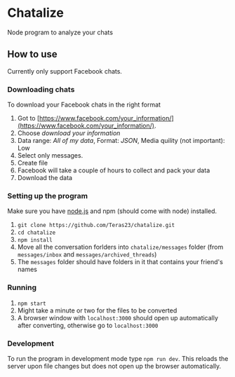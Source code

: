# Chatalize
Node program to analyze your chats

## How to use
Currently only support Facebook chats.

### Downloading chats
To download your Facebook chats in the right format 
1. Got to [https://www.facebook.com/your_information/](https://www.facebook.com/your_information/).
2. Choose _download your information_
3. Data range: _All of my data_, Format: _JSON_, Media quility (not important): Low
4. Select only messages.
5. Create file
6. Facebook will take a couple of hours to collect and pack your data
7. Download the data

### Setting up the program
Make sure you have [node.js](https://nodejs.org/en/download/) and npm (should come with node) installed.
1. `git clone https://github.com/Teras23/chatalize.git`
2. `cd chatalize`
3. `npm install`
4. Move all the conversation forlders into `chatalize/messages` folder (from `messages/inbox` and `messages/archived_threads`)
5. The `messages` folder should have folders in it that contains your friend's names

### Running
1. `npm start`  
2. Might take a minute or two for the files to be converted
3. A browser window with `localhost:3000` should open up automatically after converting, otherwise go to `localhost:3000`

### Development
To run the program in development mode type `npm run dev`. This reloads the server upon file changes but does not open up the browser automatically.

